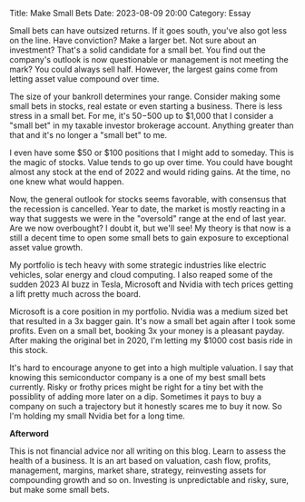 Title: Make Small Bets 
Date: 2023-08-09 20:00
Category: Essay

Small bets can have outsized returns. If it goes south, you've also got less on the line. Have conviction? Make a larger bet. Not sure about an investment? That's a solid candidate for a small bet. You find out the company's outlook is now questionable or management is not meeting the mark? You could always sell half. However, the largest gains come from letting asset value compound over time.

The size of your bankroll determines your range. Consider making some small bets in stocks, real estate or even starting a business.
There is less stress in a small bet. For me, it's $50-$500 up to $1,000 that I consider a "small bet" in my taxable investor brokerage account. Anything greater than that and it's no longer a "small bet" to me. 

I even have some $50 or $100 positions that I might add to someday. This is the magic of stocks. Value tends to go up over time. You could have bought almost any stock at the end of 2022 and would riding gains. At the time, no one knew what would happen.

Now, the general outlook for stocks seems favorable, with consensus that the recession is cancelled. Year to date, the market is mostly reacting in a way that suggests we were in the "oversold" range at the end of last year. Are we now overbought? I doubt it, but we'll see! My theory is that now is a still a decent time to open some small bets to gain exposure to exceptional asset value growth. 

My portfolio is tech heavy with some strategic industries like electric vehicles, solar energy and cloud computing. I also reaped some of the sudden 2023 AI buzz in Tesla, Microsoft and Nvidia with tech prices getting a lift pretty much across the board. 

Microsoft is a core position in my portfolio. Nvidia was a medium sized bet that resulted in a 3x bagger gain. It's now a small bet again after I took some profits. Even on a small bet, booking 3x your money is a pleasant payday. After making the original bet in 2020, I'm letting my $1000 cost basis ride in this stock. 

It's hard to encourage anyone to get into a high multiple valuation. I say that knowing this semiconductor company is a one of my best small bets currently. Risky or frothy prices might be right for a tiny bet with the possiblity of adding more later on a dip. Sometimes it pays to buy a company on such a trajectory but it honestly scares me to buy it now. So I'm holding my small Nvidia bet for a long time.

**Afterword**

This is not financial advice nor all writing on this blog. Learn to assess the health of a business. It is an art based on valuation, cash flow, profits, management, margins, market share, strategy, reinvesting assets for compounding growth and so on. Investing is unpredictable and risky, sure, but make some small bets. 